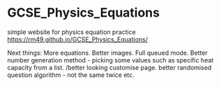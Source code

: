 # GCSE_Physics_Equations
simple website for physics equation practice  
https://rm49.github.io/GCSE_Physics_Equations/
  
Next things: More equations. Better images. Full queued mode. Better number generation method - picking some values such as specific heat capacity from a list. /better looking customise page. better randomised question algorithm - not the same twice etc.
